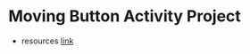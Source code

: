 # Moving Button Activity Project

* resources [link](https://github.com/RicheyHans/-Android-Android_Studio_Lecture/tree/master/Animation_170914after)
